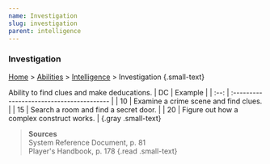 ```yaml
---
name: Investigation
slug: investigation
parent: intelligence
---
```

### Investigation
[Home](dm-operations-center) > [Abilities](abilities-menu) > [Intelligence](intelligence) > Investigation {.small-text}

Ability to find clues and make deducations.
| DC | Example                                 |
| :--: | :---------------------------------------- |
|  10  | Examine a crime scene and find clues.     |
|  15  | Search a room and find a secret door.     |
|  20  | Figure out how a complex construct works. |
{.gray .small-text}

> **Sources** <br/>
> System Reference Document, p. 81<br/>
> Player's Handbook, p. 178
{.read .small-text}


